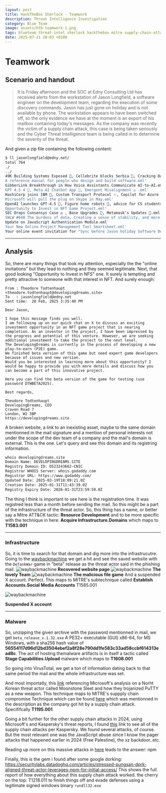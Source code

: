 ```yaml
---
layout: post
title: HackTheBox Sherlock - Teamwork
description: Threat Intelligence Investigation
category: Blue Team
image: assets/htb-teamwork-1.png
tags: blueteam threat-intel sherlock hackthebox mitre supply-chain-attack
date: 2025-07-21 20:03 +0100
---
```

# Teamwork
## Scenario and handout
>It is Friday afternoon and the SOC at Edny Consulting Ltd has received alerts from the workstation of Jason Longfield, a software engineer on the development team, regarding the execution of some discovery commands. Jason has just gone on holiday and is not available by phone. The workstation appears to have been switched off, so the only evidence we have at the moment is an export of his mailbox containing today's messages. As the company was recently the victim of a supply chain attack, this case is being taken seriously and the Cyber Threat Intelligence team is being called in to determine the severity of the threat.

And given a zip file containing the following content:
```bash
$ ll jasonlongfield@edny.net/
total 764
./
../
49K Building Systems Exposed 🏢, Cellebrite blocks Serbia 📱, Cracking Dashcams 📷.eml'
A reference manual for people who design and build software.eml'
GibberLink Breakthrough in How Voice Assistants Communicate AI-to-AI.eml'
GPT 4.5 4️ ⃣, Meta AI Chatbot App 📱, Emergent Misalignment ⚖️ .eml'
HashiCorp joins IBM 🤝, Custom Transport Protocol ✨, Copilot for Azure DevOps 🔮.eml'
Microsoft will pull the plug on Skype in May.eml'
OpenAI launches GPT-4.5 🧠, Figure home robots 🤖, advice for CS students 👨‍💻.eml'
Opportunity to Invest in NFT Game Project.eml'
SEC Drops Consensys Case ⚖️ , Base Upgrades 🦾, Metamask’s Updates 🦊.eml'
SWLW #640 The burdens of data, Creating a sense of stability, and more.eml'
Update on JavaScript Authentication Module.eml'
Your New Online Project Management Tool Smartsheet.eml'
Your online event invitation for "Sync before Jason holiday Software Development Progress and Insights".eml'
```

***

## Analysis

So, there are many things that took my attention, especially the the "online invitations" but they lead to nothing and they seemed legitimate. Next, that good looking "Opportunity to Invest in NFS" one. It surely is tempting and pretty attractive to someone with that interest in NFT.
And surely enough:
```
From : Theodore Todtenhaupt <theodore.todtenhaupt@developingdreams.site>
To   : jasonlongfield@edny.net
Sent time:	28 Feb, 2025 3:35:40 PM

Dear Jason,

I hope this message finds you well.
I am following up on our quick chat on X to discuss an exciting investment opportunity in an NFT game project that is nearing completion. As an investor in the project, I have been impressed by the progress and potential of this venture. However, we are seeking additional investment to take the project to the next level.
The DevelopingDreams is currently in the process of developing a new play-to-earn (P2E) game.
We finished beta version of this game but need expert game developers because of issues and new version.
Would you be interested in learning more about this opportunity? I would be happy to provide you with more details and discuss how you can become a part of this innovative project.

Here you can find the beta version of the game for testing (use password DTWBETA2025). 

Best regards,

Theodore Todtenhaupt
DevelopingDreams, CEO
Craven Road 7
London, W2 3BP
https://developingdreams.site

```
A broken website, a link to an inexisting asset, maybe to the same domain mentionned in the mail signature and a mention of personal interests not under the scope of the dev team of a company and the mail's domain is external. This is the one.
Let's query and see this domain and its registring information.
```bash
whois developingdreams.site
Domain Name: DEVELOPINGDREAMS.SITE
Registry Domain ID: D523243662-CNIC
Registrar WHOIS Server: whois.godaddy.com
Registrar URL: https://www.godaddy.com/
Updated Date: 2025-03-19T18:09:21.0Z
Creation Date: 2025-01-31T11:43:39.0Z
Registry Expiry Date: 2026-01-31T23:59:59.0Z
```
The thing I think is important to see here is the registration time. It was registred less than a month before sending the mail.
So this might be a part of the infrastructure of the threat actor.
So, this thing has a name, or better say a Mitre ATT&CK tactic: **Resource Development** and to be more specific with the technique in here: **Acquire Infrastructure.Domains** which maps to **T1583.001**

***

### Infrastructure 
So, it is time to search for that domain and dig more into the infrastrucutre. Going to the [waybackmachine](https://web.archive.org/web/20250204120033/https://developingdreams.site/) we get a hit and see the saved website with the `DeTankWar` game in "beta" release as the threat actor said in the phishing mail.
![waybackmachine](assets/htb-teamwork-2.png)
__Recovered website page__
![waybackmachine](assets/htb-teamwork-3.png)
__The lovely Team__
![waybackmachine](assets/htb-teamwork-4.png)
__The malicious file game__
And a suspended X account. Perfect. This maps to MITRE's subtechnique called **Establish Accounts.Social Media Accounts** T1585.001

![waybackmachine](assets/htb-teamwork-5.png)

__Suspended X account__


***

### Malware
So, unzipping the given archive with the password mentionned in mail, we get `beta_release_v.1.32.exe` A PE32+ executable (GUI) x86-64, for MS Windows, with a sha256 hash value of **56554117d96d12bd3504ebef2a8f28e790dd1fe583c33ad58ccbf614313ead8c**. The act of hosting themalware artifacts is in itself a tactic called **Stage Capabilities.Upload** malware which maps to **T1608.001**

So going into VirusTotal, we get a ton of information dating back to that same period the mail and the whole infrastructure was set.

And most importatly, this [link](https://www.microsoft.com/en-us/security/blog/2024/05/28/moonstone-sleet-emerges-as-new-north-korean-threat-actor-with-new-bag-of-tricks/) referencing Microsoft's analysis on a Norht Korean threat actor called Moonstone Sleet and how they trojanized PuTTY as a new weapon. This technique maps to MITRE's suppply chain compromise Technique which can be found [here](https://attack.mitre.org/techniques/T1195/) which was mentionned in the description as the company got hit by a supply chain attack. Specififcally **T1195.001**

Going a bit further for the other supply chain attacks in 2024, using Microsoft's and Kaspersky's threat reports, I found [this](https://securelist.com/ksb-story-of-the-year-2024/114883/) link to see all of the supply chain attacks per Kaspersky.
We found several attacks, of course. But the most relevant one was the JavaScript abuse since I know the pager attacks that happened earlier in 2024 (Free Palestine), the xz backdoor..etc.

Reading up more on this massive attacks in [here](https://censys.com/blog/july-2-polyfill-io-supply-chain-attack-digging-into-the-web-of-compromised-domains) leads to the answer: npm


Finally, this is the gem i found after some google dorking: <https://securitylabs.datadoghq.com/articles/stressed-pungsan-dprk-aligned-threat-actor-leverages-npm-for-initial-access/> 
This shows the full report of how everything about this supply chain attack worked.
the cherry on the top: T1218.011 to finish things off and evade defenses using a legitimate signed windows binary `rundll32.exe`

